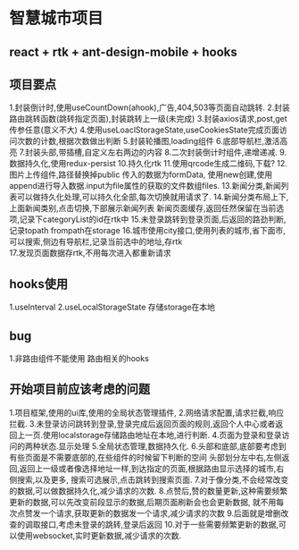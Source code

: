 # 智慧城市项目  
##  react + rtk  + ant-design-mobile + hooks 
## 项目要点  
1.封装倒计时,使用useCountDown(ahook),广告,404,503等页面自动跳转.
2.封装路由跳转函数(跳转指定页面),封装跳转上一级(未完成)
3.封装axios请求,post,get传参任意(意义不大)
4.使用useLoaclStorageState,useCookiesState完成页面访问次数的计数,根据次数做出判断
5.封装轮播图,loading组件
6.底部导航栏,激活高亮
7.封装头部,带插槽,自定义左右两边的内容
8.二次封装倒计时组件,递增递减.
9.数据持久化,使用redux-persist
10.持久化rtk
11.使用qrcode生成二维码,下载?
12.图片上传组件,路径替换掉public 传入的数据为formData,
使用new创建,使用append进行导入数据.input为file属性的获取的文件数组files.
13.新闻分类,新闻列表可以做持久化处理,可以持久化全部,每次切换就用请求了.
14.新闻分类布局上下,上面新闻类别,点击切换,下部展示新闻列表
新闻页面缓存,返回任然保留在当前选项,记录下categoryList的id在rtk中
15.未登录跳转到登录页面,后返回的路劲判断,记录topath frompath在storage 
16.城市使用city接口,使用列表的城市,省下面市,可以搜索,侧边有导航栏,记录当前选中的地址,存rtk   
17.发现页面数据存rtk,不用每次进入都重新请求 
## hooks使用
1.useInterval
2.useLocalStorageState 存储storage在本地
## bug
1.非路由组件不能使用  路由相关的hooks



## 开始项目前应该考虑的问题 

1.项目框架,使用的ui库,使用的全局状态管理插件,
2.网络请求配置,请求拦截,响应拦截.
3.未登录访问跳转到登录,登录完成后返回页面的规则,返回个人中心或者返回上一页.使用localstorage存储路由地址在本地,进行判断.
4.页面为登录和登录访问的两种状态.显示处理
5.全局状态管理,数据持久化.
6.头部和底部,底部要考虑到有些页面是不需要底部的,在些组件的时候留下判断的空间
头部划分左中右,左侧返回,返回上一级或者像选择地址一样,到达指定的页面,根据路由显示选择的城市,右侧搜索,以及更多,
搜索可选展示,点击跳转到搜索页面.
7.对于像分类,不会经常改变的数据,可以做数据持久化,减少请求的次数.
8.点赞后,赞的数量更新,这种需要频繁更新的数据,可以先改变前段显示的数据,后期页面刷新会也会更新数据,
就不用每次点赞发一个请求,获取更新的数据发一个请求,减少请求的次数
9.后面就是增删改查的调取接口,考虑未登录的跳转,登录后返回
10.对于一些需要频繁更新的数据,可以使用websocket,实时更新数据,减少请求的次数.




